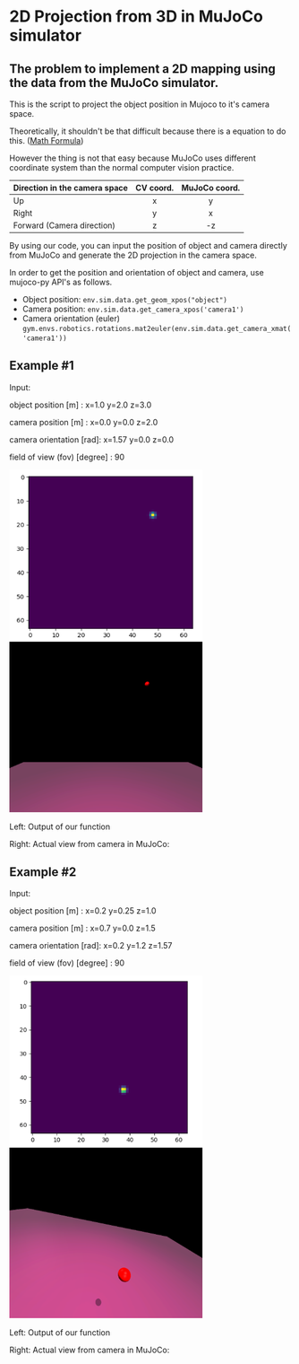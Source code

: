 # 2D Projection from 3D in MuJoCo simulator

## The problem to implement a 2D mapping using the data from the MuJoCo simulator. 

This is the script to project the object position in Mujoco to it's camera space.

Theoretically, it shouldn't be that difficult because there is a equation to do this. ([Math Formula](https://en.wikipedia.org/wiki/3D_projection#Mathematical_formula))

However the thing is not that easy because MuJoCo uses different coordinate system than the normal computer vision practice.

| Direction in the camera space | CV coord. | MuJoCo coord. |
|-------------------------------|:---------:|:-------------:|
|               Up              |     x     |       y       |
|             Right             |     y     |       x       |
|  Forward  (Camera direction)  |     z     |       -z      |



By using our code, you can input the position of object and camera directly from MuJoCo and generate the 2D projection in the camera space.


In order to get the position and orientation of object and camera, use mujoco-py API's as follows.

* Object position: `env.sim.data.get_geom_xpos("object")`
* Camera position: `env.sim.data.get_camera_xpos('camera1')`
* Camera orientation (euler) `gym.envs.robotics.rotations.mat2euler(env.sim.data.get_camera_xmat('camera1'))`       


## Example #1

Input:

object position [m]     : x=1.0 y=2.0 z=3.0

camera position [m]     : x=0.0 y=0.0 z=2.0

camera orientation [rad]: x=1.57 y=0.0 z=0.0

field of view (fov) [degree] : 90


<p>
  <img width="345" height="304" src="./imgs/eg1_pred.png">
  <img width="345" height="304" src="./imgs/eg1_mujoco.png">
</p>

Left: Output of our function

Right: Actual view from camera in MuJoCo:


## Example #2

Input:

object position [m]     : x=0.2 y=0.25 z=1.0

camera position [m]     : x=0.7 y=0.0 z=1.5

camera orientation [rad]: x=0.2 y=1.2 z=1.57

field of view (fov) [degree] : 90


<p>
  <img width="345" height="304" src="./imgs/eg2_pred.png">
  <img width="345" height="304" src="./imgs/eg2_mujoco.png">
</p>

Left: Output of our function

Right: Actual view from camera in MuJoCo: